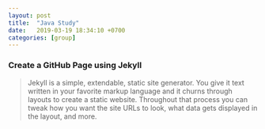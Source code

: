 ```yaml
---
layout: post
title:  "Java Study"
date:   2019-03-19 18:34:10 +0700
categories: [group]
---
```



### Create a GitHub Page using Jekyll

> Jekyll is a simple, extendable, static site generator. You give it text written in your favorite markup language and it churns through layouts to create a static website. Throughout that process you can tweak how you want the site URLs to look, what data gets displayed in the layout, and more.



